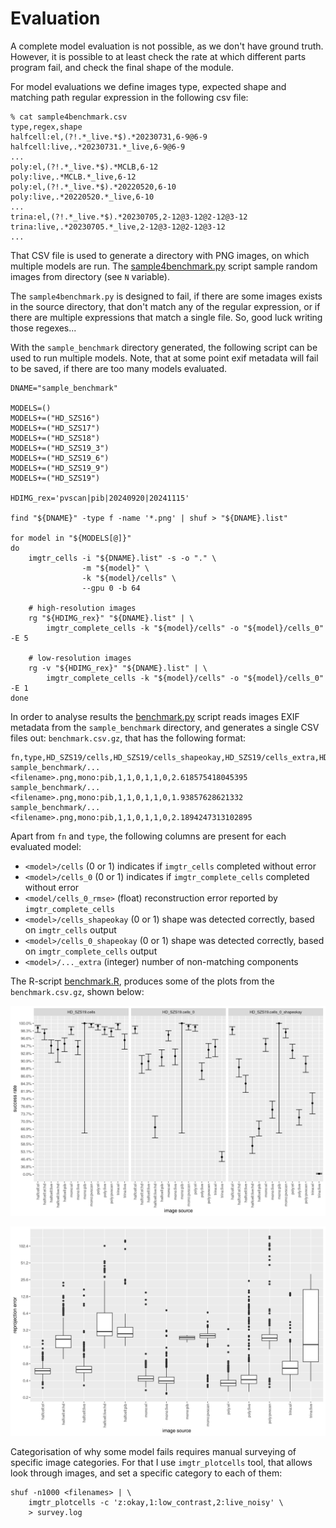 # Evaluation

A complete model evaluation is not possible, as we don't have ground truth. However, it is possible to at least check the rate at which different parts program fail, and check the final shape of the module.

For model evaluations we define images type, expected shape and matching path regular expression in the following csv file:

```
% cat sample4benchmark.csv
type,regex,shape
halfcell:el,(?!.*_live.*$).*20230731,6-9@6-9
halfcell:live,.*20230731.*_live,6-9@6-9
...
poly:el,(?!.*_live.*$).*MCLB,6-12
poly:live,.*MCLB.*_live,6-12
poly:el,(?!.*_live.*$).*20220520,6-10
poly:live,.*20220520.*_live,6-10
...
trina:el,(?!.*_live.*$).*20230705,2-12@3-12@2-12@3-12
trina:live,.*20230705.*_live,2-12@3-12@2-12@3-12
...
```

That CSV file is used to generate a directory with PNG images, on which multiple models are run. The [sample4benchmark.py](sample4benchmark.py) script sample random images from directory (see `N` variable).

The `sample4benchmark.py` is designed to fail, if there are some images exists in the source directory, that don't match any of the regular expression, or if there are multiple expressions that match a single file. So, good luck writing those regexes...

With the `sample_benchmark` directory generated, the following script can be used to run multiple models. Note, that at some point exif metadata will fail to be saved, if there are too many models evaluated.

```
DNAME="sample_benchmark"

MODELS=()
MODELS+=("HD_SZS16")
MODELS+=("HD_SZS17")
MODELS+=("HD_SZS18")
MODELS+=("HD_SZS19_3")
MODELS+=("HD_SZS19_6")
MODELS+=("HD_SZS19_9")
MODELS+=("HD_SZS19")

HDIMG_rex='pvscan|pib|20240920|20241115'

find "${DNAME}" -type f -name '*.png' | shuf > "${DNAME}.list"

for model in "${MODELS[@]}"
do
    imgtr_cells -i "${DNAME}.list" -s -o "." \
                -m "${model}" \
                -k "${model}/cells" \
                --gpu 0 -b 64

    # high-resolution images
    rg "${HDIMG_rex}" "${DNAME}.list" | \
        imgtr_complete_cells -k "${model}/cells" -o "${model}/cells_0" -E 5

    # low-resolution images
    rg -v "${HDIMG_rex}" "${DNAME}.list" | \
        imgtr_complete_cells -k "${model}/cells" -o "${model}/cells_0" -E 1
done
```

In order to analyse results the [benchmark.py](benchmark.py) script reads images EXIF metadata from the `sample_benchmark` directory, and generates a single CSV files out: `benchmark.csv.gz`, that has the following format:

```
fn,type,HD_SZS19/cells,HD_SZS19/cells_shapeokay,HD_SZS19/cells_extra,HD_SZS19/cells_0,HD_SZS19/cells_0_shapeokay,HD_SZS19/cells_0_extra,HD_SZS19/cells_0_rmse
sample_benchmark/...<filename>.png,mono:pib,1,1,0,1,1,0,2.618575418045395
sample_benchmark/...<filename>.png,mono:pib,1,1,0,1,1,0,1.93857628621332
sample_benchmark/...<filename>.png,mono:pib,1,1,0,1,1,0,2.1894247313102895
```

Apart from `fn` and `type`, the following columns are present for each
evaluated model:

 - `<model>/cells` (0 or 1) indicates if `imgtr_cells` completed without error
 - `<model>/cells_0` (0 or 1) indicates if `imgtr_complete_cells` completed without error
 - `<model/cells_0_rmse>` (float) reconstruction error reported by `imgtr_complete_cells`
 - `<model>/cells_shapeokay` (0 or 1) shape was detected correctly, based on `imgtr_cells` output
 - `<model>/cells_0_shapeokay` (0 or 1) shape was detected correctly, based on `imgtr_complete_cells` output
 - `<model>/..._extra` (integer) number of non-matching components

The R-script [benchmark.R](benchmark.R), produces some of the plots from the `benchmark.csv.gz`, shown below:

![success_rate](success_rate.png)

![rmse](rmse.png)

Categorisation of why some model fails requires manual surveying of specific image categories. For that I use `imgtr_plotcells` tool, that allows look through images, and set a specific category to each of them:

```
shuf -n1000 <filenames> | \
    imgtr_plotcells -c 'z:okay,1:low_contrast,2:live_noisy' \
    > survey.log
```
